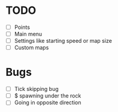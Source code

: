 # TODO

- [ ] Points
- [ ] Main menu
- [ ] Settings like starting speed or map size
- [ ] Custom maps

# Bugs

- [ ] Tick skipping bug
- [ ] $ spawning under the rock
- [ ] Going in opposite direction